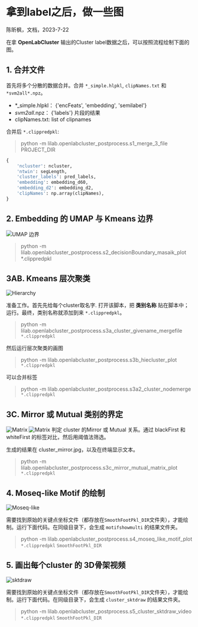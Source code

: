 # 拿到label之后，做一些图
陈昕枫，文档，2023-7-22

在拿 **OpenLabCluster** 输出的Cluster label数据之后，可以按照流程绘制下面的图。

## 1. 合并文件
首先将多个分散的数据合并。合并 `*_simple.hlpkl`, `clipNames.txt` 和 `*svm2all*.npz`。
- *_simple.hlpkl： {'encFeats', 'embedding', 'semilabel'}
- *svm2all*.npz： {'labels'} 片段的结果
- clipNames.txt:  list of clipnames

合并后 `*.clippredpkl`:
> python -m lilab.openlabcluster_postprocess.s1_merge_3_file PROJECT_DIR
```python
{
    'ncluster': ncluster,
    'ntwin': segLength,
    'cluster_labels': pred_labels,
    'embedding': embedding_d60,
    'embedding_d2': embedding_d2,
    'clipNames': np.array(clipNames),
}
```

## 2. Embedding 的 UMAP 与 Kmeans 边界
![UMAP 边界](images/openlabcluster_boundary_umap.jpg)

> python -m lilab.openlabcluster_postprocess.s2_decisionBoundary_masaik_plot *.clippredpkl



## 3AB. Kmeans 层次聚类
![Hierarchy](images/openlabcluster_hierarchy_plot.jpg)

准备工作。首先先给每个cluster取名字. 打开该脚本，把 **类别名称** 贴在脚本中；运行。最终，类别名称就添加到来 `*.clippredpkl`。
> python -m lilab.openlabcluster_postprocess.s3a_cluster_givename_mergefile `*.clippredpkl`


然后运行层次聚类的画图
> python -m lilab.openlabcluster_postprocess.s3b_hiecluster_plot  `*.clippredpkl`

可以合并标签
> python -m lilab.openlabcluster_postprocess.s3a2_cluster_nodemerge `*.clippredpkl`


## 3C. Mirror 或 Mutual 类别的界定
![Matrix](images/openlabcluster_cluster_mirror_mutual_matrix.jpg)
![Matrix](images/openlabcluster_cluster_mirror_mutual_notes.jpg)
判定 cluster 的Mirror 或 Mutual 关系。通过 blackFirst 和 whiteFirst 的标签对比，然后用阈值法筛选。

生成的结果在 cluster_mirror.jpg，以及在终端显示文本。

> python -m lilab.openlabcluster_postprocess.s3c_mirror_mutual_matrix_plot `*.clippredpkl`

## 4. Moseq-like Motif 的绘制
![Moseq-like](images/openlabcluster_moseq_like_motif.jpg)

需要找到原始的关键点坐标文件（都存放在`SmoothFootPkl_DIR`文件夹），才能绘制。运行下面代码。在同级目录下，会生成 `motifshowmulti` 的结果文件夹。

> python -m lilab.openlabcluster_postprocess.s4_moseq_like_motif_plot  `*.clippredpkl`   `SmoothFootPkl_DIR`

## 5. 画出每个cluster 的 3D骨架视频
![sktdraw](images/openlabcluster_cluster_sktdraw3D.jpg)

需要找到原始的关键点坐标文件（都存放在`SmoothFootPkl_DIR`文件夹），才能绘制。运行下面代码。在同级目录下，会生成 `cluster_sktdraw` 的结果文件夹。

> python -m lilab.openlabcluster_postprocess.s5_cluster_sktdraw_video  `*.clippredpkl`   `SmoothFootPkl_DIR`
